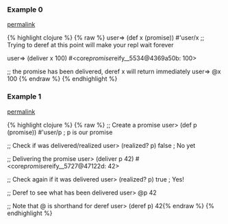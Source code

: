 ### Example 0
[permalink](#example-0)

{% highlight clojure %}
{% raw %}
user=> (def x (promise))
#'user/x
;; Trying to deref at this point will make your repl wait forever


user=> (deliver x 100)
#&lt;core$promise$reify__5534@4369a50b: 100&gt;

;; the promise has been delivered, deref x will return immediately
user=> @x
100
{% endraw %}
{% endhighlight %}


### Example 1
[permalink](#example-1)

{% highlight clojure %}
{% raw %}
;; Create a promise
user> (def p (promise))
#'user/p ; p is our promise

;; Check if was delivered/realized
user> (realized? p)
false ; No yet

;; Delivering the promise
user> (deliver p 42)
#<core$promise$reify__5727@47122d: 42>

;; Check again if it was delivered
user> (realized? p)
true ; Yes!

;; Deref to see what has been delivered
user> @p
42

;; Note that @ is shorthand for deref
user> (deref p)
42{% endraw %}
{% endhighlight %}


